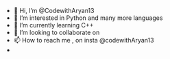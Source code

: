 - 👋 Hi, I’m @CodewithAryan13
- 👀 I’m interested in Python and many more languages 
- 🌱 I’m currently learning C++
- 💞️ I’m looking to collaborate on
- 📫 How to reach me , on insta @codewithAryan13
-

<!---
aryanofficial13/aryanofficial13 is a ✨ special ✨ repository because its `README.md` (this file) appears on your GitHub profile.
You can click the Preview link to take a look at your changes.
--->
